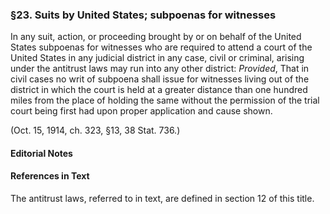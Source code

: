 ### §23. Suits by United States; subpoenas for witnesses ###

In any suit, action, or proceeding brought by or on behalf of the United States subpoenas for witnesses who are required to attend a court of the United States in any judicial district in any case, civil or criminal, arising under the antitrust laws may run into any other district: *Provided*, That in civil cases no writ of subpoena shall issue for witnesses living out of the district in which the court is held at a greater distance than one hundred miles from the place of holding the same without the permission of the trial court being first had upon proper application and cause shown.

(Oct. 15, 1914, ch. 323, §13, 38 Stat. 736.)

#### **Editorial Notes** ####

#### References in Text ####

The antitrust laws, referred to in text, are defined in section 12 of this title.